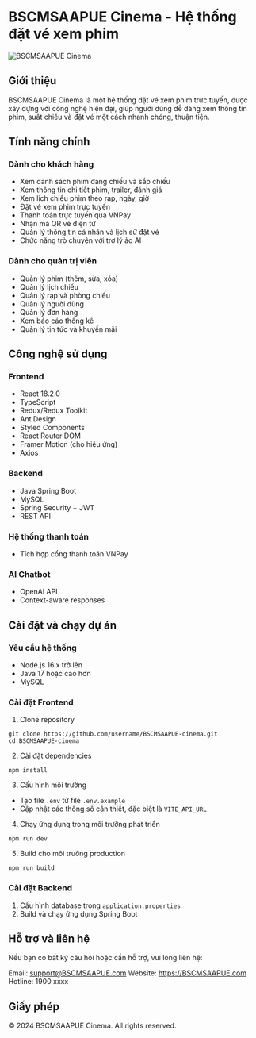 # BSCMSAAPUE Cinema - Hệ thống đặt vé xem phim

![BSCMSAAPUE Cinema](https://i.imgur.com/AvmwQ5D.jpg)

## Giới thiệu

BSCMSAAPUE Cinema là một hệ thống đặt vé xem phim trực tuyến, được xây dựng với công nghệ hiện đại, giúp người dùng dễ dàng xem thông tin phim, suất chiếu và đặt vé một cách nhanh chóng, thuận tiện.

## Tính năng chính

### Dành cho khách hàng

- Xem danh sách phim đang chiếu và sắp chiếu
- Xem thông tin chi tiết phim, trailer, đánh giá
- Xem lịch chiếu phim theo rạp, ngày, giờ
- Đặt vé xem phim trực tuyến
- Thanh toán trực tuyến qua VNPay
- Nhận mã QR vé điện tử
- Quản lý thông tin cá nhân và lịch sử đặt vé
- Chức năng trò chuyện với trợ lý ảo AI

### Dành cho quản trị viên

- Quản lý phim (thêm, sửa, xóa)
- Quản lý lịch chiếu
- Quản lý rạp và phòng chiếu
- Quản lý người dùng
- Quản lý đơn hàng
- Xem báo cáo thống kê
- Quản lý tin tức và khuyến mãi

## Công nghệ sử dụng

### Frontend

- React 18.2.0
- TypeScript
- Redux/Redux Toolkit
- Ant Design
- Styled Components
- React Router DOM
- Framer Motion (cho hiệu ứng)
- Axios

### Backend

- Java Spring Boot
- MySQL
- Spring Security + JWT
- REST API

### Hệ thống thanh toán

- Tích hợp cổng thanh toán VNPay

### AI Chatbot

- OpenAI API
- Context-aware responses

## Cài đặt và chạy dự án

### Yêu cầu hệ thống

- Node.js 16.x trở lên
- Java 17 hoặc cao hơn
- MySQL

### Cài đặt Frontend

1. Clone repository

```
git clone https://github.com/username/BSCMSAAPUE-cinema.git
cd BSCMSAAPUE-cinema
```

2. Cài đặt dependencies

```
npm install
```

3. Cấu hình môi trường

- Tạo file `.env` từ file `.env.example`
- Cập nhật các thông số cần thiết, đặc biệt là `VITE_API_URL`

4. Chạy ứng dụng trong môi trường phát triển

```
npm run dev
```

5. Build cho môi trường production

```
npm run build
```

### Cài đặt Backend

1. Cấu hình database trong `application.properties`
2. Build và chạy ứng dụng Spring Boot

## Hỗ trợ và liên hệ

Nếu bạn có bất kỳ câu hỏi hoặc cần hỗ trợ, vui lòng liên hệ:

Email: support@BSCMSAAPUE.com
Website: https://BSCMSAAPUE.com
Hotline: 1900 xxxx

## Giấy phép

© 2024 BSCMSAAPUE Cinema. All rights reserved.
